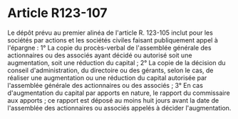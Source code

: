 # Article R123-107

Le dépôt prévu au premier alinéa de l'article R. 123-105 inclut pour les sociétés par actions et les sociétés civiles faisant publiquement appel à l'épargne :   1° La copie du procès-verbal de l'assemblée générale des actionnaires ou des associés ayant décidé ou autorisé soit une augmentation, soit une réduction du capital ;   2° La copie de la décision du conseil d'administration, du directoire ou des gérants, selon le cas, de réaliser une augmentation ou une réduction du capital autorisée par l'assemblée générale des actionnaires ou des associés ;   3° En cas d'augmentation du capital par apports en nature, le rapport du commissaire aux apports ; ce rapport est déposé au moins huit jours avant la date de l'assemblée des actionnaires ou associés appelés à décider l'augmentation.